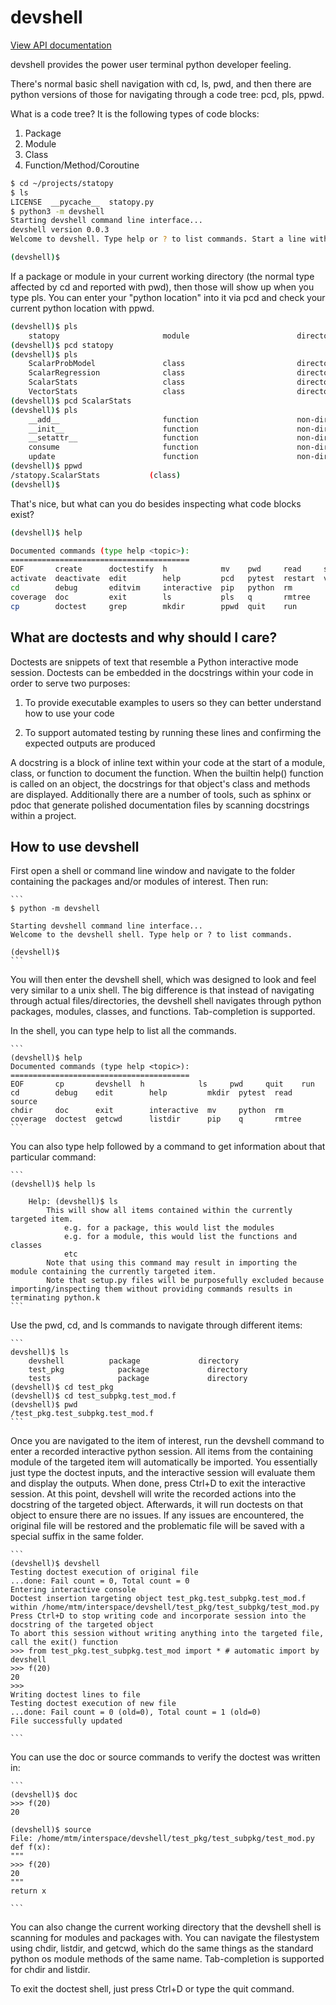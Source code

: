 # devshell

[View API documentation](http://htmlpreview.github.io/?https://github.com/mmiguel6288code/devshell/blob/master/docs/devshell/index.html)

devshell provides the power user terminal python developer feeling.

There's normal basic shell navigation with cd, ls, pwd, and then there are python versions of those for navigating through a code tree: pcd, pls, ppwd.

What is a code tree? It is the following types of code blocks:

1. Package
2. Module
3. Class
4. Function/Method/Coroutine

```bash
$ cd ~/projects/statopy
$ ls
LICENSE  __pycache__  statopy.py
$ python3 -m devshell
Starting devshell command line interface...
devshell version 0.0.3
Welcome to devshell. Type help or ? to list commands. Start a line with ! to execute a shell command in a sub-shell (does not retain environmental variables).

(devshell)$                                                                                         
```
If a package or module in your current working directory (the normal type affected by cd and reported with pwd), then those will show up when you type pls.
You can enter your "python location" into it via pcd and check your current python location with ppwd.

```bash
(devshell)$ pls                                                                                                                                                                                   
    statopy                       module                        directory
(devshell)$ pcd statopy                                                                                                                                                                           
(devshell)$ pls                                                                                                                                                                                   
    ScalarProbModel               class                         directory
    ScalarRegression              class                         directory
    ScalarStats                   class                         directory
    VectorStats                   class                         directory
(devshell)$ pcd ScalarStats                                                                                                                                                                       
(devshell)$ pls                                                                                                                                                                                   
    __add__                       function                      non-directory
    __init__                      function                      non-directory
    __setattr__                   function                      non-directory
    consume                       function                      non-directory
    update                        function                      non-directory
(devshell)$ ppwd                                                                                                                                                                                  
/statopy.ScalarStats           (class)
(devshell)$  
```

That's nice, but what can you do besides inspecting what code blocks exist?

```bash
(devshell)$ help                                                                                                                                                                                  

Documented commands (type help <topic>):
========================================
EOF       create      doctestify  h            mv    pwd     read     source
activate  deactivate  edit        help         pcd   pytest  restart  venv  
cd        debug       editvim     interactive  pip   python  rm     
coverage  doc         exit        ls           pls   q       rmtree 
cp        doctest     grep        mkdir        ppwd  quit    run    
```

## What are doctests and why should I care?
Doctests are snippets of text that resemble a Python interactive mode session.
Doctests can be embedded in the docstrings within your code in order to serve two purposes:

1. To provide executable examples to users so they can better understand how to use your code

2. To support automated testing by running these lines and confirming the expected outputs are produced


A docstring is a block of inline text within your code at the start of a module, class, or function to document the function. When the builtin help() function is called on an object, the docstrings for that object's class and methods are displayed. Additionally there are a number of tools, such as sphinx or pdoc that generate polished documentation files by scanning docstrings within a project.

## How to use devshell
First open a shell or command line window and navigate to the folder containing the packages and/or modules of interest.
Then run:

    ```
    $ python -m devshell

    Starting devshell command line interface...
    Welcome to the devshell shell. Type help or ? to list commands.

    (devshell)$
    ```

You will then enter the devshell shell, which was designed to look and feel very similar to a unix shell.
The big difference is that instead of navigating through actual files/directories, the devshell shell navigates through python packages, modules, classes, and functions. Tab-completion is supported.

In the shell, you can type help to list all the commands.

    ```
    (devshell)$ help
    Documented commands (type help <topic>):
    ========================================
    EOF       cp       devshell  h            ls     pwd     quit    run   
    cd        debug    edit        help         mkdir  pytest  read    source
    chdir     doc      exit        interactive  mv     python  rm    
    coverage  doctest  getcwd      listdir      pip    q       rmtree
    ```

You can also type help followed by a command to get information about that particular command:

    ```
    (devshell)$ help ls

        Help: (devshell)$ ls
            This will show all items contained within the currently targeted item.
                e.g. for a package, this would list the modules
                e.g. for a module, this would list the functions and classes
                etc
            Note that using this command may result in importing the module containing the currently targeted item.
            Note that setup.py files will be purposefully excluded because importing/inspecting them without providing commands results in terminating python.k
    ```

Use the pwd, cd, and ls commands to navigate through different items:

    ```
    devshell)$ ls
        devshell          package             directory
        test_pkg            package             directory
        tests               package             directory
    (devshell)$ cd test_pkg
    (devshell)$ cd test_subpkg.test_mod.f
    (devshell)$ pwd
    /test_pkg.test_subpkg.test_mod.f
    ```

Once you are navigated to the item of interest, run the devshell command to enter a recorded interactive python session. All items from the containing module of the targeted item will automatically be imported. You essentially just type the doctest inputs, and the interactive session will evaluate them and display the outputs. When done, press Ctrl+D to exit the interactive session. At this point, devshell will write the recorded actions into the docstring of the targeted object. Afterwards, it will run doctests on that object to ensure there are no issues. If any issues are encountered, the original file will be restored and the problematic file will be saved with a special suffix in the same folder.

    ```
    (devshell)$ devshell
    Testing doctest execution of original file
    ...done: Fail count = 0, Total count = 0
    Entering interactive console
    Doctest insertion targeting object test_pkg.test_subpkg.test_mod.f within /home/mtm/interspace/devshell/test_pkg/test_subpkg/test_mod.py
    Press Ctrl+D to stop writing code and incorporate session into the docstring of the targeted object
    To abort this session without writing anything into the targeted file, call the exit() function
    >>> from test_pkg.test_subpkg.test_mod import * # automatic import by devshell
    >>> f(20)
    20
    >>>
    Writing doctest lines to file
    Testing doctest execution of new file
    ...done: Fail count = 0 (old=0), Total count = 1 (old=0)
    File successfully updated

    ```

You can use the doc or source commands to verify the doctest was written in:

    ```
    (devshell)$ doc
    >>> f(20)
    20

    (devshell)$ source
    File: /home/mtm/interspace/devshell/test_pkg/test_subpkg/test_mod.py
    def f(x):
    """
    >>> f(20)
    20
    """
    return x

    ```

You can also change the current working directory that the devshell shell is scanning for modules and packages with.
You can navigate the filestystem using chdir, listdir, and getcwd, which do the same things as the standard python os module methods of the same name.
Tab-completion is supported for chdir and listdir.

To exit the doctest shell, just press Ctrl+D or type the quit command.

